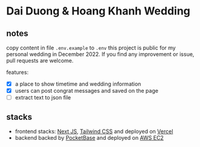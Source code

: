 # Dai Duong & Hoang Khanh Wedding

## notes

copy content in file `.env.example` to `.env`
this project is public for my personal wedding in December 2022. If you find any improvement or issue, pull requests are welcome.

features:

- [x] a place to show timetime and wedding information
- [x] users can post congrat messages and saved on the page
- [ ] extract text to json file

## stacks

- frontend stacks: [Next JS](https://nextjs.org/), [Tailwind CSS](https://tailwindcss.com/) and deployed on [Vercel](https://vercel.com/)
- backend backed by [PocketBase](https://pocketbase.io/) and deployed on [AWS EC2](https://aws.amazon.com/ec2/)
